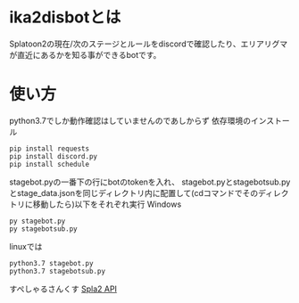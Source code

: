 # ika2disbotとは
Splatoon2の現在/次のステージとルールをdiscordで確認したり、エリアリグマが直近にあるかを知る事ができるbotです。
# 使い方
python3.7でしか動作確認はしていませんのであしからず
依存環境のインストール
```
pip install requests
pip install discord.py
pip install schedule
```
stagebot.pyの一番下の行にbotのtokenを入れ、
stagebot.pyとstagebotsub.pyとstage_data.jsonを同じディレクトリ内に配置して(cdコマンドでそのディレクトリに移動したら)以下をそれぞれ実行
Windows
```
py stagebot.py
py stagebotsub.py
```
linuxでは
```
python3.7 stagebot.py
python3.7 stagebotsub.py
```
すぺしゃるさんくす
[Spla2 API](https://spla2.yuu26.com/)
